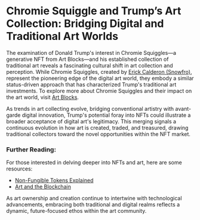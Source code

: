 # Chromie Squiggle and Trump’s Art Collection: Bridging Digital and Traditional Art Worlds

The examination of Donald Trump's interest in Chromie Squiggles—a generative NFT from Art Blocks—and his established collection of traditional art reveals a fascinating cultural shift in art collection and perception. While Chromie Squiggles, created by [Erick Calderon (Snowfro)](https://artblocks.io/artist/0x052c5c57da4481f690eb0312c6dab2212c1a3ac2), represent the pioneering edge of the digital art world, they embody a similar status-driven approach that has characterized Trump's traditional art investments. To explore more about Chromie Squiggles and their impact on the art world, visit [Art Blocks](https://artblocks.io/).

As trends in art collecting evolve, bridging conventional artistry with avant-garde digital innovation, Trump's potential foray into NFTs could illustrate a broader acceptance of digital art's legitimacy. This merging signals a continuous evolution in how art is created, traded, and treasured, drawing traditional collectors toward the novel opportunities within the NFT market.

### Further Reading:
For those interested in delving deeper into NFTs and art, here are some resources:

- [Non-Fungible Tokens Explained](https://www.coindesk.com/what-are-nfts)
- [Art and the Blockchain](https://techcrunch.com/2021/03/12/how-the-provenance-of-digital-art-is-put-on-the-blockchain/)

As art ownership and creation continue to intertwine with technological advancements, embracing both traditional and digital realms reflects a dynamic, future-focused ethos within the art community.